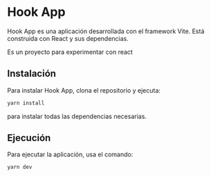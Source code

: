 
# Hook App

Hook App es una aplicación desarrollada con el framework Vite. Está construida con React y sus dependencias.

Es un proyecto para experimentar con react


## Instalación

Para instalar Hook App, clona el repositorio y ejecuta: 
```bash 
yarn install 
``` 
para instalar todas las dependencias necesarias. 

 ## Ejecución 

 Para ejecutar la aplicación, usa el comando: 
 ```bash 
 yarn dev 
 ```  
